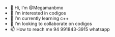 - 👋 Hi, I’m @Megamanbmx
- 👀 I’m interested in codigos
- 🌱 I’m currently learning c++
- 💞️ I’m looking to collaborate on codigos
- 📫 How to reach me  94 991843-3915 whatsapp

<!---
Megamanbmx/Megamanbmx is a ✨ special ✨ repository because its `README.md` (this file) appears on your GitHub profile.
You can click the Preview link to take a look at your changes.
--->
